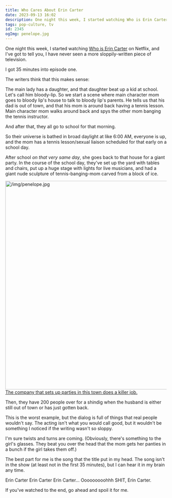 ```yaml
---
title: Who Cares About Erin Carter
date: 2023-09-13 16:02
description: One night this week, I started watching Who is Erin Carter on Netflix, and I've got to tell you, I have never seen a more sloppily-written piece of television.  I got 35 minutes into episode one.  Good think I'm here to tell you what's wrong.
tags: pop-culture, tv
id: 2345
ogImg: penelope.jpg
---
```


One night this week, I started watching <a href="https://www.netflix.com/watch/81587808" target="_blank">Who is Erin Carter</a> on Netflix, and I've got to tell you, I have never seen a more sloppily-written piece of television.

I got 35 minutes into episode one.

The writers think that this makes sense:

The main lady has a daughter, and that daughter beat up a kid at school.  Let's call him bloody-lip.  So we start a scene where main character mom goes to bloody lip's house to talk to bloody lip's parents.  He tells us that his dad is out of town, and that his mom is around back having a tennis lesson.  Main character mom walks around back and spys the other mom banging the tennis instructor.

And after that, they all go to school for that morning.  

So their universe is bathed in broad daylight at like 6:00 AM, everyone is up, and the mom has a tennis lesson/sexual liaison scheduled for that early on a school day.

After school *on that very same day*, she goes back to that house for a giant party.  In the course of the school day, they've set up the yard with tables and chairs, put up a huge stage with lights for live musicians, and had a giant nude sculpture of tennis-banging-mom carved from a block of ice.  

<a class="lightview centered" href="/img/penelope.jpg" data-lightview-caption="The company that sets up parties in this town does a killer job." data-lightview-group="group1"><img src="/img/penelope.jpg" alt="/img/penelope.jpg" width="650px"><br><span class="caption">The company that sets up parties in this town does a killer job.</span></a>

Then, they have 200 people over for a shindig when the husband is either still out of town or has just gotten back.

This is the worst example, but the dialog is full of things that real people wouldn't say.  The acting isn't what you would call good, but it wouldn't be something I noticed if the writing wasn't so sloppy.

I'm sure twists and turns are coming.  (Obviously, there's something to the girl's glasses.  They beat you over the head that the mom gets her panties in a bunch if the girl takes them off.)

The best part for me is the song that the title put in my head.  The song isn't in the show (at least not in the first 35 minutes), but I can hear it in my brain any time.  

Erin Carter Erin Carter Erin Carter... Ooooooooohhh SHIT, Erin Carter.

If you've watched to the end, go ahead and spoil it for me.